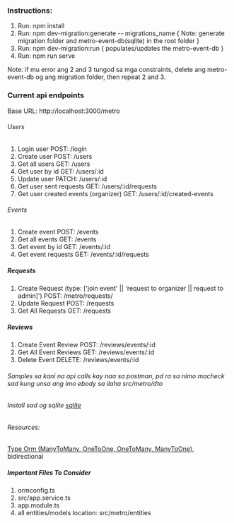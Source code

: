 ### Instructions:

1. Run: npm install
2. Run: npm dev-migration:generate -- migrations_name { Note: generate migration folder and metro-event-db(sqlite) in the root folder }
3. Run: npm dev-migration:run { populates/updates the metro-event-db }
4. Run: npm run serve

Note: if mu error ang 2 and 3 tungod sa mga constraints, delete ang metro-event-db og ang migration folder, then repeat 2 and 3.

### Current api endpoints

Base URL: http://localhost:3000/metro

###### Users
1. Login user POST: /login
2. Create user POST: /users
3. Get all users GET: /users
4. Get user by id GET: /users/:id
5. Update user PATCH: /users/:id
6. Get user sent requests GET: /users/:id/requests
7. Get user created events (organizer) GET: /users/:id/created-events

###### Events
1. Create event POST: /events
2. Get all events GET: /events
3. Get event by id GET: /events/:id
4. Get event requests GET: /events/:id/requests

##### Requests
1. Create Request (type: ['join event' || 'request to organizer || request to admin]') POST: /metro/requests/
2. Update Request POST: /requests
3. Get All Requests GET: /requests

##### Reviews
1. Create Event Review POST: /reviews/events/:id
2. Get All Event Reviews GET: /reviews/events/:id
3. Delete Event DELETE: /reviews/events/:id

###### Samples sa kani na api calls kay naa sa postman, pd ra sa nimo macheck sad kung unsa ang imo ebody sa ilaha src/metro/dto

###### Install sad og sqlite [sqlite](https://sqlitebrowser.org/) 


###### Resources:

[Type Orm (ManyToMany, OneToOne, OneToMany, ManyToOne)](https://orkhan.gitbook.io/typeorm/docs), bidirectional


##### Important Files To Consider

1. ormconfig.ts
2. src/app.service.ts
3. app.module.ts
4. all entities/models location: src/metro/entities
